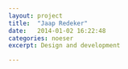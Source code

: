 ```yaml
---
layout: project
title:  "Jaap Redeker"
date:   2014-01-02 16:22:48
categories: noeser
excerpt: Design and development

---
```


